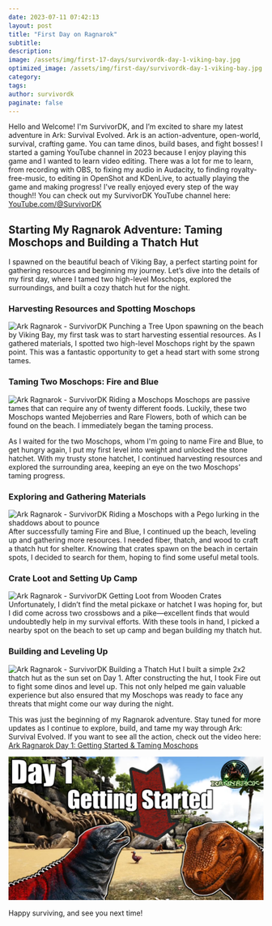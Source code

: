```yaml
---
date: 2023-07-11 07:42:13
layout: post
title: "First Day on Ragnarok"
subtitle:
description:
image: /assets/img/first-17-days/survivordk-day-1-viking-bay.jpg
optimized_image: /assets/img/first-day/survivordk-day-1-viking-bay.jpg
category:
tags: 
author: survivordk
paginate: false
---
```


Hello and Welcome!  I'm SurvivorDK, and I’m excited to share my latest adventure in Ark: Survival Evolved. Ark is an action-adventure, open-world, survival, crafting game.  You can tame dinos, build bases, and fight bosses!  I started a gaming YouTube channel in 2023 because I enjoy playing this game and I wanted to learn video editing.  There was a lot for me to learn, from recording with OBS, to fixing my audio in Audacity, to finding royalty-free-music, to editing in OpenShot and KDenLive, to actually playing the game and making progress!  I've really enjoyed every step of the way though!!  You can check out my SurvivorDK YouTube channel here: [YouTube.com/@SurvivorDK](https://www.youtube.com/@SurvivorDK)

## Starting My Ragnarok Adventure: Taming Moschops and Building a Thatch Hut
I spawned on the beautiful beach of Viking Bay, a perfect starting point for gathering resources and beginning my journey. Let’s dive into the details of my first day, where I tamed two high-level Moschops, explored the surroundings, and built a cozy thatch hut for the night.

### Harvesting Resources and Spotting Moschops
![Ark Ragnarok - SurvivorDK Punching a Tree](/assets/img/first-day/survivordk-day-1-punching-tree.png)
Upon spawning on the beach by Viking Bay, my first task was to start harvesting essential resources. As I gathered materials, I spotted two high-level Moschops right by the spawn point. This was a fantastic opportunity to get a head start with some strong tames.

### Taming Two Moschops: Fire and Blue
![Ark Ragnarok - SurvivorDK Riding a Moschops](/assets/img/first-day/survivordk-day-1-riding-moschops.png)
Moschops are passive tames that can require any of twenty different foods. Luckily, these two Moschops wanted Mejoberries and Rare Flowers, both of which can be found on the beach. I immediately began the taming process.

As I waited for the two Moschops, whom I'm going to name Fire and Blue, to get hungry again, I put my first level into weight and unlocked the stone hatchet. With my trusty stone hatchet, I continued harvesting resources and explored the surrounding area, keeping an eye on the two Moschops' taming progress.

### Exploring and Gathering Materials
![Ark Ragnarok - SurvivorDK Riding a Moschops with a Pego lurking in the shaddows about to pounce](/assets/img/first-day/survivordk-day-1-pego-stealing.png)
After successfully taming Fire and Blue, I continued up the beach, leveling up and gathering more resources. I needed fiber, thatch, and wood to craft a thatch hut for shelter. Knowing that crates spawn on the beach in certain spots, I decided to search for them, hoping to find some useful metal tools.

### Crate Loot and Setting Up Camp
![Ark Ragnarok - SurvivorDK Getting Loot from Wooden Crates](/assets/img/first-day/survivordk-day-1-crates.png)
Unfortunately, I didn’t find the metal pickaxe or hatchet I was hoping for, but I did come across two crossbows and a pike—excellent finds that would undoubtedly help in my survival efforts. With these tools in hand, I picked a nearby spot on the beach to set up camp and began building my thatch hut.

### Building and Leveling Up
![Ark Ragnarok - SurvivorDK Building a Thatch Hut](/assets/img/first-day/survivordk-day-1-building-hut.png)
I built a simple 2x2 thatch hut as the sun set on Day 1. After constructing the hut, I took Fire out to fight some dinos and level up. This not only helped me gain valuable experience but also ensured that my Moschops was ready to face any threats that might come our way during the night.

This was just the beginning of my Ragnarok adventure. Stay tuned for more updates as I continue to explore, build, and tame my way through Ark: Survival Evolved. If you want to see all the action, check out the video here: [Ark Ragnarok Day 1: Getting Started & Taming Moschops](https://www.youtube.com/watch?v=BTqesoTGVsU&t=975s)

[![Ark Ragnarok - SurvivorDK Day 1](/assets/img/first-day/survivordk-day-1-thumbnail.png)](https://www.youtube.com/watch?v=BTqesoTGVsU&t=975s)

Happy surviving, and see you next time!

